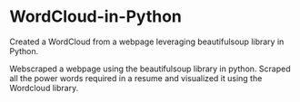 # WordCloud-in-Python
Created a WordCloud from a webpage leveraging beautifulsoup library in Python.

Webscraped a webpage using the beautifulsoup library in python. Scraped all the power words required in a resume and visualized it using the Wordcloud library.
